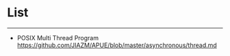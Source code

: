 # List
---
+ POSIX Multi Thread Program  
<https://github.com/JIAZM/APUE/blob/master/asynchronous/thread.md>
